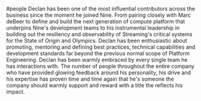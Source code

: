 #people
Declan has been one of the most influential contributors across the business since the moment he joined Nine. From pairing closely with Marc deBeer to define and build the next generation of compute platform that underpins Nine's development teams to his instrumental leadership in building out the resiliency and observability of Streaming's critical systems for the State of Origin and Olympics. Declan has been enthusiastic about promoting, mentoring and defining best practices, technical capabilities and development standards far beyond the previous normal scope of Platform Engineering. 
Declan has been warmly embraced by every single team he has interactions with. The number of people throughout the entire company who have provided glowing feedback around his personality, his drive and his expertise has proven time and time again that he's someone the company should warmly support and reward with a title the reflects his impact.